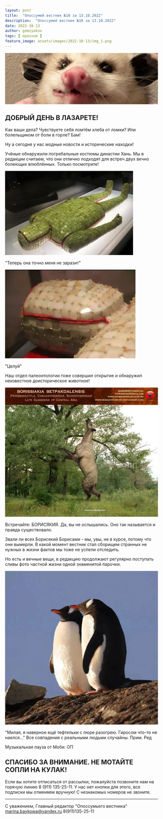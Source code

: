 ```yaml
---
layout: post
title:  "Опоссумий вестник №10 за 13.10.2022"
description:  "Опоссумий вестник №10 за 13.10.2022"
date: 2022-10-13
author: gomzyakov
tags: [ opossum ]
feature_image: assets/images/2022-10-13/img_1.png
---
```


![img.png](../assets/images/2022-10-13/img.png)

## ДОБРЫЙ ДЕНЬ В ЛАЗАРЕТЕ!

Как ваши дела? Чувствуете себя ломтём хлеба от ломки? Или болельщиком от боли в горле? Бам!

Ну а сегодня у нас модные новости и исторические находки!

Учёные обнаружили погребальные костюмы династии Хань. Мы в редакции считаем, что они отлично подходят для встреч двух вечно болеющих влюблённых.
Только посмотрите!

![img_1.png](../assets/images/2022-10-13/img_1.png)

"Теперь она точно меня не заразит"

![img_2.png](../assets/images/2022-10-13/img_2.png)

"Целуй"

Наш отдел палеонтологии тоже совершил открытие и обнаружил неизвестное доисторическое животное!

![img_3.png](../assets/images/2022-10-13/img_3.png)

Встречайте: БОРИСЯКИЯ. Да, вы не ослышались. Оно так называется и правда существовало.

Звали ли всех Борисякий Борисами - мы, увы, не в курсе, потому что они вымерли.
В какой момент вестник стал сборищем странных не нужных в жизни фактов мы тоже не успели отследить.

Но есть и вечные вещи, в редакцию продолжают регулярно поступать сливы фото частной жизни одной знаменитой парочки.

![img_4.png](../assets/images/2022-10-13/img_4.png)

"Милая, я наверное ещё тефтельки с пюре разогрею. Гиросом что-то не наелся..."
Все совпадения с реальными людьми случайны. Прим. Ред

Музыкальная пауза от Моби: ОП

## СПАСИБО ЗА ВНИМАНИЕ. НЕ МОТАЙТЕ СОПЛИ НА КУЛАК!

Если вы хотите отписаться от рассылки, пожалуйста позвоните нам на горячую линию 8 (911) 135-25-11.
У нас нет кнопки для этого, все подписки мы отменяем вручную! С незнакомых номеров не звоните.

---

С уважением, Главный редактор "Опоссумьего вестника"
marina.baykowa@yandex.ru
8(911)135-25-11
